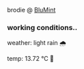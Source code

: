 brodie @ [BluMint](https://www.linkedin.com/company/blumint-io/)

<!--weather_start-->
### working conditions..

weather: light rain 🌧️

temp: 13.72 °C 👕

<!--weather_end-->

